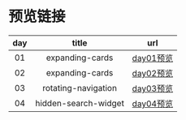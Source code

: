 # 预览链接
|  day  |        title         |                                url                                 |
| :---: | :------------------: | :----------------------------------------------------------------: |
|  01   |   expanding-cards    | [day01预览](https://amberwangdm.github.io/50projects50days/day01/) |
|  02   |   expanding-cards    | [day02预览](https://amberwangdm.github.io/50projects50days/day02/) |
|  03   | rotating-navigation  | [day03预览](https://amberwangdm.github.io/50projects50days/day03/) |
|  04   | hidden-search-widget | [day04预览](https://amberwangdm.github.io/50projects50days/day04/) |